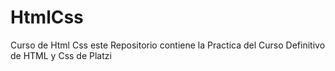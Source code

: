 # HtmlCss
Curso de Html Css
este Repositorio contiene la Practica del Curso Definitivo de HTML y Css de Platzi
